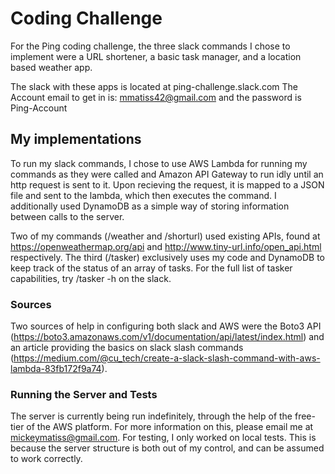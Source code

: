 # Coding Challenge
For the Ping coding challenge, the three slack commands I chose to implement were a URL shortener, a basic task manager, and a location based weather app.

The slack  with these apps is located at ping-challenge.slack.com
The Account email to get in is: mmatiss42@gmail.com and the password is Ping-Account

## My implementations
To run my slack commands, I chose to use AWS Lambda for running my commands as they were called and Amazon API Gateway to run idly until an http request is sent to it. Upon recieving the request, it is mapped to a JSON file and sent to the lambda, which then executes the command. I additionally used DynamoDB as a simple way of storing information between calls to the server. 

Two of my commands (/weather and /shorturl) used existing APIs, found at https://openweathermap.org/api and 
http://www.tiny-url.info/open_api.html respectively. The third (/tasker) exclusively uses my code and DynamoDB to keep track of the status of an array of tasks. For the full list of tasker capabilities, try /tasker -h on the slack.

### Sources
Two sources of help in configuring both slack and AWS were the Boto3 API (https://boto3.amazonaws.com/v1/documentation/api/latest/index.html) and an article providing the basics on slack slash commands (https://medium.com/@cu_tech/create-a-slack-slash-command-with-aws-lambda-83fb172f9a74).

### Running the Server and Tests
The server is currently being run indefinitely, through the help of the free-tier of the AWS platform. For more information on this, please email me at mickeymatiss@gmail.com.
For testing, I only worked on local tests. This is because the server structure is both out of my control, and can be assumed to work correctly. 
